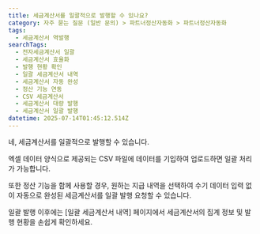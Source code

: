```yaml
---
title: 세금계산서를 일괄적으로 발행할 수 있나요?
category: 자주 묻는 질문 (일반 문의) > 파트너정산자동화 > 파트너정산자동화
tags:
  - 세금계산서 역발행
searchTags:
  - 전자세금계산서 일괄
  - 세금계산서 효율화
  - 발행 현황 확인
  - 일괄 세금계산서 내역
  - 세금계산서 자동 완성
  - 정산 기능 연동
  - CSV 세금계산서
  - 세금계산서 대량 발행
  - 세금계산서 일괄 발행
datetime: 2025-07-14T01:45:12.514Z
---
```


네, 세금계산서를 일괄적으로 발행할 수 있습니다.

엑셀 데이터 양식으로 제공되는 CSV 파일에 데이터를 기입하여 업로드하면 일괄 처리가 가능합니다.

또한 정산 기능을 함께 사용할 경우, 원하는 지급 내역을 선택하여 수기 데이터 입력 없이 자동으로 완성된 세금계산서를 일괄 발행 요청할 수 있습니다.

일괄 발행 이후에는 \[일괄 세금계산서 내역] 페이지에서 세금계산서의 집계 정보 및 발행 현황을 손쉽게 확인하세요.
